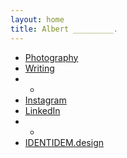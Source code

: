 ```yaml
---
layout: home
title: Albert _________.
---
```


- [Photography](/ph.html)
- [Writing](/writing.html)
- -
- [Instagram](https://instagram.com/a.l.b.e.r.t.c)
- [LinkedIn](https://www.linkedin.com/in/acornelissen/)
- -
- [IDENTIDEM.design](https://identidem.design)
